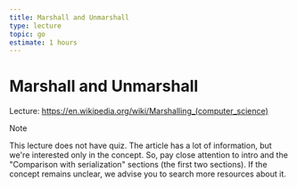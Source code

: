 ```yaml
---
title: Marshall and Unmarshall
type: lecture
topic: go
estimate: 1 hours
---
```


# Marshall and Unmarshall

Lecture: https://en.wikipedia.org/wiki/Marshalling_(computer_science)

> [!NOTE]
> This lecture does not have quiz. The article has a lot of information, but we're interested only in the concept. So, pay close attention to intro and the "Comparison with serialization" sections (the first two sections).
> If the concept remains unclear, we advise you to search more resources about it.
